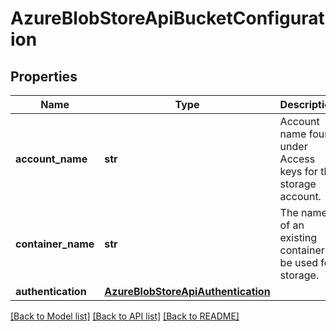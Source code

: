 # AzureBlobStoreApiBucketConfiguration

## Properties
Name | Type | Description | Notes
------------ | ------------- | ------------- | -------------
**account_name** | **str** | Account name found under Access keys for the storage account. | 
**container_name** | **str** | The name of an existing container to be used for storage. | 
**authentication** | [**AzureBlobStoreApiAuthentication**](AzureBlobStoreApiAuthentication.md) |  | 

[[Back to Model list]](../README.md#documentation-for-models) [[Back to API list]](../README.md#documentation-for-api-endpoints) [[Back to README]](../README.md)

